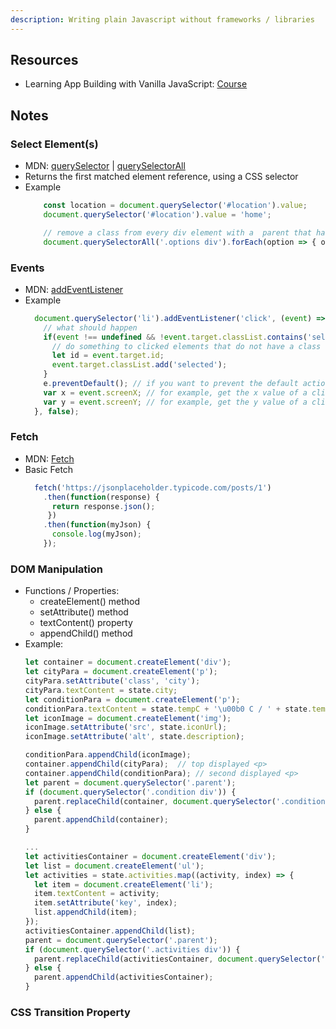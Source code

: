 ```yaml
---
description: Writing plain Javascript without frameworks / libraries
---
```

## Resources
* Learning App Building with Vanilla JavaScript: [Course](https://www.linkedin.com/learning/learning-app-building-with-vanilla-javascript/create-elements-with-vanilla-javascript)

## Notes

### Select Element\(s\)

* MDN: [querySelector](https://developer.mozilla.org/en-US/docs/Web/API/Document/querySelector) \| [querySelectorAll](https://developer.mozilla.org/en-US/docs/Web/API/Document/querySelectorAll)
* Returns the first matched element reference, using a CSS selector
* Example
  ```javascript
      const location = document.querySelector('#location').value;
      document.querySelector('#location').value = 'home';

      // remove a class from every div element with a  parent that has a class of 'options'
      document.querySelectorAll('.options div').forEach(option => { option.classList.remove('selected') });
  ```

### Events

* MDN: [addEventListener](https://developer.mozilla.org/en-US/docs/Web/API/EventTarget/addEventListener)
* Example
  ```javascript
    document.querySelector('li').addEventListener('click', (event) => {
      // what should happen
      if(event !== undefined && !event.target.classList.contains('selected') { // event.target is the element that triggered event
        // do something to clicked elements that do not have a class 'selected'
        let id = event.target.id;
        event.target.classList.add('selected');
      }
      e.preventDefault(); // if you want to prevent the default action, for example on a button
      var x = event.screenX; // for example, get the x value of a click
      var y = event.screenY; // for example, get the y value of a click
    }, false);
  ```

### Fetch

* MDN: [Fetch](https://developer.mozilla.org/en-US/docs/Web/API/Fetch_API)
* Basic Fetch
  ```javascript
    fetch('https://jsonplaceholder.typicode.com/posts/1')
      .then(function(response) {    
        return response.json();  
       })
      .then(function(myJson) {    
        console.log(myJson);
      });
  ```
  
### DOM Manipulation
* Functions / Properties:
  * createElement() method
  * setAttribute() method
  * textContent() property
  * appendChild() method
* Example:
  ```javascript
  let container = document.createElement('div');
  let cityPara = document.createElement('p');
  cityPara.setAttribute('class', 'city');
  cityPara.textContent = state.city;
  let conditionPara = document.createElement('p');
  conditionPara.textContent = state.tempC + '\u00b0 C / ' + state.tempF + '\u00b0 F';
  let iconImage = document.createElement('img');
  iconImage.setAttribute('src', state.iconUrl);
  iconImage.setAttribute('alt', state.description);
  
  conditionPara.appendChild(iconImage);
  container.appendChild(cityPara);  // top displayed <p>
  container.appendChild(conditionPara); // second displayed <p>
  let parent = document.querySelector('.parent');
  if (document.querySelector('.condition div')) {
    parent.replaceChild(container, document.querySelector('.condition div'));
  } else {
    parent.appendChild(container);
  }
  
  ...
  let activitiesContainer = document.createElement('div');
  let list = document.createElement('ul');
  let activities = state.activities.map((activity, index) => {
    let item = document.createElement('li');
    item.textContent = activity;
    item.setAttribute('key', index);
    list.appendChild(item);
  });
  activitiesContainer.appendChild(list);
  parent = document.querySelector('.parent');
  if (document.querySelector('.activities div')) {
    parent.replaceChild(activitiesContainer, document.querySelector('.activities div'));
  } else {
    parent.appendChild(activitiesContainer);
  }
  
  ```
### CSS Transition Property
